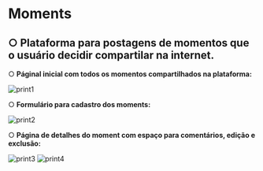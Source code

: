 # Moments

<h2>○ Plataforma para postagens de momentos que o usuário decidir compartilar na internet. </h2>

○ <strong>Páginal inicial com todos os momentos compartilhados na plataforma: </strong>

![print1](https://user-images.githubusercontent.com/48140982/183530271-ee0dbc7f-a985-4092-96a7-f04ce675690b.PNG)

○ <strong>Formulário para cadastro dos moments: </strong>

![print2](https://user-images.githubusercontent.com/48140982/183530273-d1733520-837f-4c81-bf3b-109ad216e5ac.PNG)

○ <strong>Página de detalhes do moment com espaço para comentários, edição e exclusão:</strong>

![print3](https://user-images.githubusercontent.com/48140982/183530277-bc3affe5-1778-410f-9174-fc2f77935b6b.PNG)
![print4](https://user-images.githubusercontent.com/48140982/183530278-77c8aaaf-c33c-43f4-8bdc-d83c5aff0a65.PNG)
